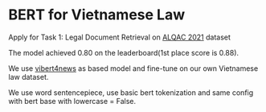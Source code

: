 <h1>BERT for Vietnamese Law</h1>

Apply for Task 1: Legal Document Retrieval on <a href="https://www.jaist.ac.jp/is/labs/nguyen-lab/home/alqac-2021/">ALQAC 2021</a> dataset

The model achieved 0.80 on the leaderboard(1st place score is 0.88).

We use <a href="https://huggingface.co/NlpHUST/vibert4news-base-cased">vibert4news</a> as based model and fine-tune on our own Vietnamese law dataset.

We use word sentencepiece, use basic bert tokenization and same config with bert base with lowercase = False.

